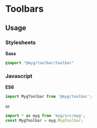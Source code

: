 # Toolbars

## Usage

### Stylesheets

**Sass**

```sass
@import "@myg/toolbar/toolbar"
```

### Javascript

**ES6**

```js
import MygToolbar from '@myg/toolbar';
```

or

```js
import * as myg from 'myg/src/myg';
const MygToolbar = myg.MygToolbar;
```
